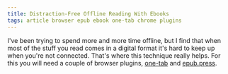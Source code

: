 ```yaml
---
title: Distraction-Free Offline Reading With Ebooks
tags: article browser epub ebook one-tab chrome plugins
---
```


I've been trying to spend more and more time offline, but I find that when most
of the stuff you read comes in a digital format it's hard to keep up when
you're not connected. That's where this technique really helps. For this you
will need a couple of browser plugins, [one-tab][1] and [epub.press][2].



[1]: https://www.one-tab.com/
[2]: https://epub.press/
